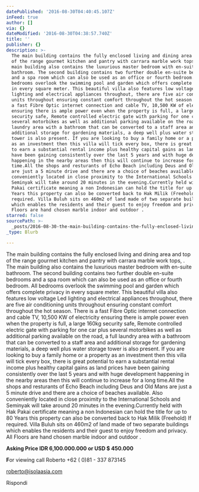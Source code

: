 ```yaml
---
datePublished: '2016-08-30T04:40:45.107Z'
inFeed: true
author: []
via: {}
dateModified: '2016-08-30T04:38:57.740Z'
title: ''
publisher: {}
description: >-
  The main building contains the fully enclosed living and dining area and top
  of the range gourmet kitchen and pantry with carrara marble work tops, . The
  main building also contains the luxurious master bedroom with en-suite
  bathroom. The second building contains two further double en-suite bedrooms
  and a spa room which can also be used as an office or fourth bedroom. All
  bedrooms overlook the swimming pool and garden which offers complete privacy
  in every square meter. This beautiful villa also features low voltage Led
  lighting and electrical appliances throughout, there are five air conditioning
  units throughout ensuring constant comfort throughout the hot season. There is
  a fast Fibre Optic internet connection and cable TV, 10,500 KW of electricity
  ensuring there is ample power even when the property is full, a large 160kg
  security safe, Remote controlled electric gate with parking for one car plus
  several motorbikes as well as additional parking available on the road, a full
  laundry area with a bathroom that can be converted to a staff area and
  additional storage for gardening materials, a deep well plus water storage
  tower is also present. If you are looking to buy a family home or a property
  as an investment then this villa will tick every box, there is great potential
  to earn a substantial rental income plus healthy capital gains as land prices
  have been gaining consistently over the last 5 years and with huge development
  happening in the nearby areas then this will continue to increase for a long
  time.All the shops and resturants of Echo Beach including Deus and Old Mans
  are just a 5 minute drive and there are a choice of beaches available. Also
  conveniently located in close proximity to the International Schools and
  Seminyak will take around 20 minutes in the evening.Currently held with Hak
  Pakai certificate meaning a non Indonesian can hold the title for up to 80
  Years this property can also be converted back to Hak Milik (Freehold) If
  required. Villa Buluh sits on 460m2 of land made of two separate buildings
  which enables the residents and their guest to enjoy freedom and privacy. All
  Floors are hand chosen marble indoor and outdoor .
starred: false
sourcePath: >-
  _posts/2016-08-30-the-main-building-contains-the-fully-enclosed-living-and-din.md
_type: Blurb

---
```

The main building contains the fully enclosed living and dining area and top of the range gourmet kitchen and pantry with carrara marble work tops, . The main building also contains the luxurious master bedroom with en-suite bathroom. The second building contains two further double en-suite bedrooms and a spa room which can also be used as an office or fourth bedroom. All bedrooms overlook the swimming pool and garden which offers complete privacy in every square meter. This beautiful villa also features low voltage Led lighting and electrical appliances throughout, there are five air conditioning units throughout ensuring constant comfort throughout the hot season. There is a fast Fibre Optic internet connection and cable TV, 10,500 KW of electricity ensuring there is ample power even when the property is full, a large 160kg security safe, Remote controlled electric gate with parking for one car plus several motorbikes as well as additional parking available on the road, a full laundry area with a bathroom that can be converted to a staff area and additional storage for gardening materials, a deep well plus water storage tower is also present. If you are looking to buy a family home or a property as an investment then this villa will tick every box, there is great potential to earn a substantial rental income plus healthy capital gains as land prices have been gaining consistently over the last 5 years and with huge development happening in the nearby areas then this will continue to increase for a long time.All the shops and resturants of Echo Beach including Deus and Old Mans are just a 5 minute drive and there are a choice of beaches available. Also conveniently located in close proximity to the International Schools and Seminyak will take around 20 minutes in the evening.Currently held with Hak Pakai certificate meaning a non Indonesian can hold the title for up to 80 Years this property can also be converted back to Hak Milik (Freehold) If required. Villa Buluh sits on 460m2 of land made of two separate buildings which enables the residents and their guest to enjoy freedom and privacy. All Floors are hand chosen marble indoor and outdoor .

**Asking Price IDR 6,100.000.000 or USD $ 450.000**

_**[][0]**_**F**or viewing call Roberto +62 ( 0)81 - 337 873145

[roberto@isolaasia.com][1]

Rispondi

[0]: https://app.thegrid.io/posts/a16d6100-d1ca-4821-b9cb-793be694930f/null
[1]: mailto:roberto@isolaasia.com